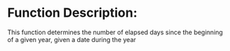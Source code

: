 # Function Description: 
This function determines the number of elapsed days since the beginning of a given year, given a date during the year
